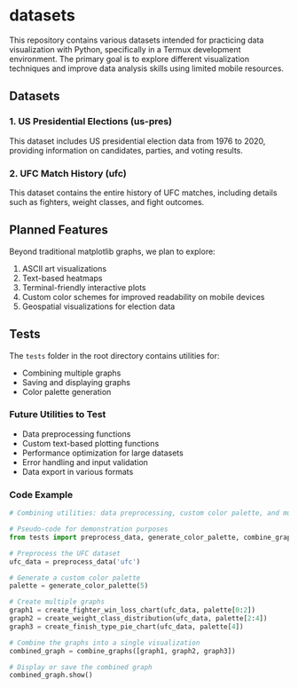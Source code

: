 # datasets

This repository contains various datasets intended for practicing data visualization with Python, specifically in a Termux development environment. The primary goal is to explore different visualization techniques and improve data analysis skills using limited mobile resources.

## Datasets

### 1. US Presidential Elections (us-pres)
This dataset includes US presidential election data from 1976 to 2020, providing information on candidates, parties, and voting results.

### 2. UFC Match History (ufc)
This dataset contains the entire history of UFC matches, including details such as fighters, weight classes, and fight outcomes.

## Planned Features

Beyond traditional matplotlib graphs, we plan to explore:

1. ASCII art visualizations
2. Text-based heatmaps
3. Terminal-friendly interactive plots
4. Custom color schemes for improved readability on mobile devices
5. Geospatial visualizations for election data

## Tests

The `tests` folder in the root directory contains utilities for:

- Combining multiple graphs
- Saving and displaying graphs
- Color palette generation

### Future Utilities to Test

- Data preprocessing functions
- Custom text-based plotting functions
- Performance optimization for large datasets
- Error handling and input validation
- Data export in various formats

### Code Example

```python
# Combining utilities: data preprocessing, custom color palette, and multiple graph combination

# Pseudo-code for demonstration purposes
from tests import preprocess_data, generate_color_palette, combine_graphs

# Preprocess the UFC dataset
ufc_data = preprocess_data('ufc')

# Generate a custom color palette
palette = generate_color_palette(5)

# Create multiple graphs
graph1 = create_fighter_win_loss_chart(ufc_data, palette[0:2])
graph2 = create_weight_class_distribution(ufc_data, palette[2:4])
graph3 = create_finish_type_pie_chart(ufc_data, palette[4])

# Combine the graphs into a single visualization
combined_graph = combine_graphs([graph1, graph2, graph3])

# Display or save the combined graph
combined_graph.show()
```
